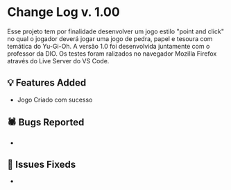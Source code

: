 # Change Log v. 1.00

Esse projeto tem por finalidade desenvolver um jogo estilo "point and click" no qual o jogador deverá jogar uma jogo de pedra, papel e tesoura com temática do Yu-Gi-Oh. A versão 1.0 foi desenvolvida juntamente com o professor da DIO. Os testes foram ralizados no navegador Mozilla Firefox através do Live Server do VS Code.

## 💡 Features Added

- Jogo Criado com sucesso
  

## 🕷️ Bugs Reported

- 

## 🔧 Issues Fixeds

-

